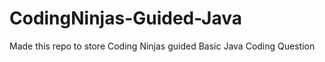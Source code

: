 # CodingNinjas-Guided-Java

Made this repo to store Coding Ninjas guided Basic Java Coding Question
